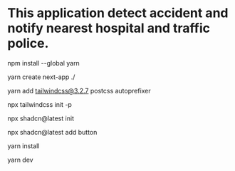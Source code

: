 # This application detect accident and notify nearest hospital and traffic police.

npm install --global yarn

yarn create next-app ./

yarn add tailwindcss@3.2.7 postcss autoprefixer

npx tailwindcss init -p

npx shadcn@latest init

npx shadcn@latest add button

yarn install

yarn dev